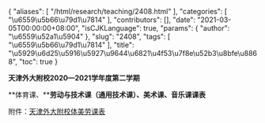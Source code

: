 {
    "aliases": [
        "/html/research/teaching/2408.html"
    ],
    "categories": [
        "\u6559\u5b66\u79d1\u7814"
    ],
    "contributors": [],
    "date": "2021-03-05T00:00:00+08:00",
    "isCJKLanguage": true,
    "params": {
        "author": "\u6559\u52a1\u5904"
    },
    "slug": "2408",
    "tags": [
        "\u6559\u5b66\u79d1\u7814"
    ],
    "title": "\u5929\u6d25\u5916\u5927\u9644\u6821\u4f53\u7f8e\u52b3\u8bfe\u8868",
    "toc": true
}

**天津外大附校2020—2021学年度第二学期**




**体育课、****劳动与技术课（通用技术课）、美术课、音乐课课表**




  





  





附件：[天津外大附校体美劳课表](http://work.tfls.tj.edu.cn/images/soft/210305/1-210305145IW06.docx)



